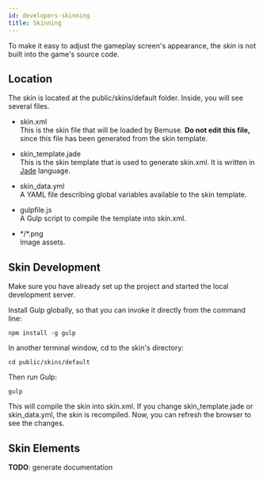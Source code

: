 ```yaml
---
id: developers-skinning
title: Skinning
---
```


To make it easy to adjust the gameplay screen's appearance, the *skin*
is not built into the game's source code.

## Location

The skin is located at the
<span data-role="tree">public/skins/default</span> folder. Inside, you
will see several files.

  - skin.xml  
    This is the skin file that will be loaded by Bemuse. **Do not edit
    this file,** since this file has been generated from the skin
    template.

  - skin\_template.jade  
    This is the skin template that is used to generate skin.xml. It is
    written in [Jade](http://jade-lang.com/) language.

  - skin\_data.yml  
    A YAML file describing global variables available to the skin
    template.

  - gulpfile.js  
    A Gulp script to compile the template into skin.xml.

  - \*/\*.png  
    Image assets.

## Skin Development

Make sure you have already set up the project and started the local
development server.

Install Gulp globally, so that you can invoke it directly from the
command line:

    npm install -g gulp

In another terminal window, <span data-role="command">cd</span> to the
skin's directory:

    cd public/skins/default

Then run Gulp:

    gulp

This will compile the skin into skin.xml. If you change
skin\_template.jade or skin\_data.yml, the skin is recompiled. Now, you
can refresh the browser to see the changes.

## Skin Elements

**TODO**: generate documentation
